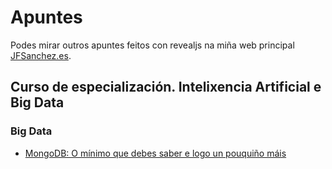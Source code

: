 # Apuntes

Podes mirar outros apuntes feitos con revealjs na miña web principal [JFSanchez.es](https://jfsanchez.es).

## Curso de especialización. Intelixencia Artificial e Big Data

### Big Data

* [MongoDB: O mínimo que debes saber e logo un pouquiño máis](https://jfsanchez.es/docencia/mongodb)
